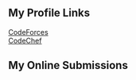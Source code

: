   
## My Profile Links 
[CodeForces](https://codeforces.com/profile/pritamlad_/)         
[CodeChef](http://www.codechef.com/users/pritamlad18/)         

## My Online Submissions 


